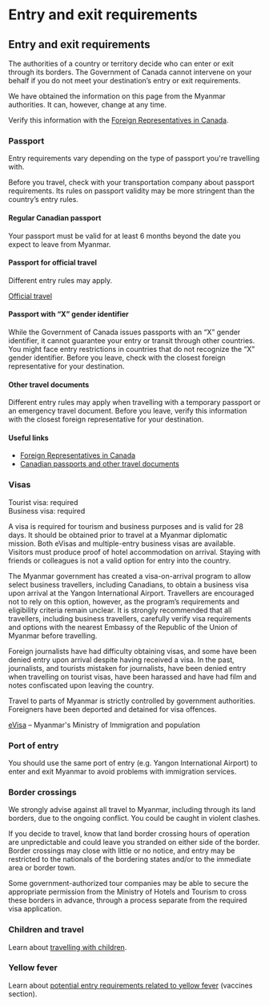 # Entry and exit requirements

## Entry and exit requirements

The authorities of a country or territory decide who can enter or exit through its borders. The Government of Canada cannot intervene on your behalf if you do not meet your destination’s entry or exit requirements.

We have obtained the information on this page from the Myanmar authorities. It can, however, change at any time.

Verify this information with the [Foreign Representatives in Canada](https://www.international.gc.ca/protocol-protocole/reps.aspx?lang=eng).

### Passport

Entry requirements vary depending on the type of passport you're travelling with.

Before you travel, check with your transportation company about passport requirements. Its rules on passport validity may be more stringent than the country’s entry rules.

#### Regular Canadian passport

Your passport must be valid for at least 6 months beyond the date you expect to leave from Myanmar.

#### Passport for official travel

Different entry rules may apply.

[Official travel](https://www.canada.ca/en/immigration-refugees-citizenship/services/canadian-passports/official-travel.html)

#### Passport with “X” gender identifier

While the Government of Canada issues passports with an “X” gender identifier, it cannot guarantee your entry or transit through other countries. You might face entry restrictions in countries that do not recognize the “X” gender identifier. Before you leave, check with the closest foreign representative for your destination.

#### Other travel documents

Different entry rules may apply when travelling with a temporary passport or an emergency travel document. Before you leave, verify this information with the closest foreign representative for your destination.

#### Useful links

* [Foreign Representatives in Canada](https://www.international.gc.ca/protocol-protocole/reps.aspx?lang=eng)
* [Canadian passports and other travel documents](http://www.canada.ca/passport)

### Visas

Tourist visa: required   
Business visa: required

A visa is required for tourism and business purposes and is valid for 28 days. It should be obtained prior to travel at a Myanmar diplomatic mission. Both eVisas and multiple-entry business visas are available. Visitors must produce proof of hotel accommodation on arrival. Staying with friends or colleagues is not a valid option for entry into the country.

The Myanmar government has created a visa-on-arrival program to allow select business travellers, including Canadians, to obtain a business visa upon arrival at the Yangon International Airport. Travellers are encouraged not to rely on this option, however, as the program’s requirements and eligibility criteria remain unclear. It is strongly recommended that all travellers, including business travellers, carefully verify visa requirements and options with the nearest Embassy of the Republic of the Union of Myanmar before travelling.

Foreign journalists have had difficulty obtaining visas, and some have been denied entry upon arrival despite having received a visa. In the past, journalists, and tourists mistaken for journalists, have been denied entry when travelling on tourist visas, have been harassed and have had film and notes confiscated upon leaving the country.

Travel to parts of Myanmar is strictly controlled by government authorities. Foreigners have been deported and detained for visa offences.

[eVisa](https://evisa.moip.gov.mm/) – Myanmar's Ministry of Immigration and population

### Port of entry

You should use the same port of entry (e.g. Yangon International Airport) to enter and exit Myanmar to avoid problems with immigration services.

### Border crossings

We strongly advise against all travel to Myanmar, including through its land borders, due to the ongoing conflict. You could be caught in violent clashes.

If you decide to travel, know that land border crossing hours of operation are unpredictable and could leave you stranded on either side of the border. Border crossings may close with little or no notice, and entry may be restricted to the nationals of the bordering states and/or to the immediate area or border town.

Some government-authorized tour companies may be able to secure the appropriate permission from the Ministry of Hotels and Tourism to cross these borders in advance, through a process separate from the required visa application.

### Children and travel

Learn about [travelling with children](http://travel.gc.ca/travelling/children).

### Yellow fever

Learn about [potential entry requirements related to yellow fever](#health) (vaccines section).